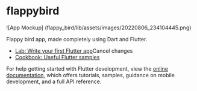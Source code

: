 # flappybird


![App Mockup] (flappy_bird/lib/assets/images/20220806_234104445.png)

Flappy bird app, made completely using Dart and Flutter.


- [Lab: Write your first Flutter app](https://docs.flutter.dev/get-started/codelab)Cancel changes
- [Cookbook: Useful Flutter samples](https://docs.flutter.dev/cookbook)

For help getting started with Flutter development, view the
[online documentation](https://docs.flutter.dev/), which offers tutorials,
samples, guidance on mobile development, and a full API reference.
